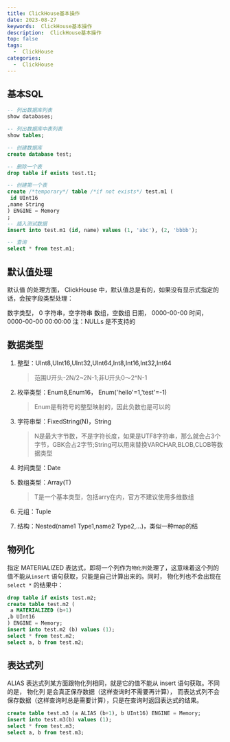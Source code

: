 ```yaml
---
title: ClickHouse基本操作
date: 2023-08-27
keywords:  ClickHouse基本操作
description:  ClickHouse基本操作
top: false
tags:
  -  ClickHouse
categories:
  -  ClickHouse
---
```


## 基本SQL

```sql
-- 列出数据库列表
show databases;

-- 列出数据库中表列表
show tables;

-- 创建数据库
create database test;

-- 删除一个表
drop table if exists test.t1;

-- 创建第一个表
create /*temporary*/ table /*if not exists*/ test.m1 (
 id UInt16
,name String
) ENGINE = Memory
;
-- 插入测试数据
insert into test.m1 (id, name) values (1, 'abc'), (2, 'bbbb');

-- 查询
select * from test.m1;
```

## 默认值处理

默认值 的处理方面， ClickHouse 中，默认值总是有的，如果没有显示式指定的话，会按字段类型处理：

数字类型， 0
字符串，空字符串
数组，空数组
日期， 0000-00-00
时间， 0000-00-00 00:00:00
注：NULLs 是不支持的

## 数据类型

1. 整型：UInt8,UInt16,UInt32,UInt64,Int8,Int16,Int32,Int64 

   > 范围U开头-2N/2~2N-1;非U开头0～2^N-1

   

2. 枚举类型：Enum8,Enum16， Enum('hello'=1,'test'=-1)

   > Enum是有符号的整型映射的，因此负数也是可以的

   

3. 字符串型：FixedString(N)，String

   > N是最大字节数，不是字符长度，如果是UTF8字符串，那么就会占3个字节，GBK会占2字节;String可以用来替换VARCHAR,BLOB,CLOB等数据类型

4. 时间类型：Date

5. 数组类型：Array(T)

   > T是一个基本类型，包括arry在内，官方不建议使用多维数组

6. 元组：Tuple
7. 结构：Nested(name1 Type1,name2 Type2,...)，类似一种map的结

## 物列化

指定 MATERIALIZED 表达式，即将一个列作为`物化列`处理了，这意味着这个列的值不能从`insert` 语句获取，只能是自己计算出来的。同时，
物化列也不会出现在 `select *` 的结果中：

```sql
drop table if exists test.m2;
create table test.m2 (
 a MATERIALIZED (b+1)
,b UInt16
) ENGINE = Memory;
insert into test.m2 (b) values (1);
select * from test.m2;
select a, b from test.m2;
```

## 表达式列

ALIAS 表达式列某方面跟物化列相同，就是它的值不能从 insert 语句获取。不同的是， 物化列 是会真正保存数据（这样查询时不需要再计算），
 而表达式列不会保存数据（这样查询时总是需要计算），只是在查询时返回表达式的结果。

```sql
create table test.m3 (a ALIAS (b+1), b UInt16) ENGINE = Memory;
insert into test.m3(b) values (1);
select * from test.m3;
select a, b from test.m3;
```

